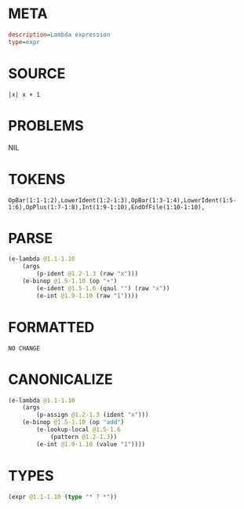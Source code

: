 # META
~~~ini
description=Lambda expression
type=expr
~~~
# SOURCE
~~~roc
|x| x + 1
~~~
# PROBLEMS
NIL
# TOKENS
~~~zig
OpBar(1:1-1:2),LowerIdent(1:2-1:3),OpBar(1:3-1:4),LowerIdent(1:5-1:6),OpPlus(1:7-1:8),Int(1:9-1:10),EndOfFile(1:10-1:10),
~~~
# PARSE
~~~clojure
(e-lambda @1.1-1.10
	(args
		(p-ident @1.2-1.3 (raw "x")))
	(e-binop @1.5-1.10 (op "+")
		(e-ident @1.5-1.6 (qaul "") (raw "x"))
		(e-int @1.9-1.10 (raw "1"))))
~~~
# FORMATTED
~~~roc
NO CHANGE
~~~
# CANONICALIZE
~~~clojure
(e-lambda @1.1-1.10
	(args
		(p-assign @1.2-1.3 (ident "x")))
	(e-binop @1.5-1.10 (op "add")
		(e-lookup-local @1.5-1.6
			(pattern @1.2-1.3))
		(e-int @1.9-1.10 (value "1"))))
~~~
# TYPES
~~~clojure
(expr @1.1-1.10 (type "* ? *"))
~~~
